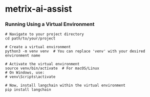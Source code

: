 # metrix-ai-assist



### Running Using a Virtual Environment

```
# Navigate to your project directory
cd path/to/your/project

# Create a virtual environment
python3 -m venv venv  # You can replace 'venv' with your desired environment name

# Activate the virtual environment
source venv/bin/activate  # For macOS/Linux
# On Windows, use:
# venv\Scripts\activate

# Now, install langchain within the virtual environment
pip install langchain
```
